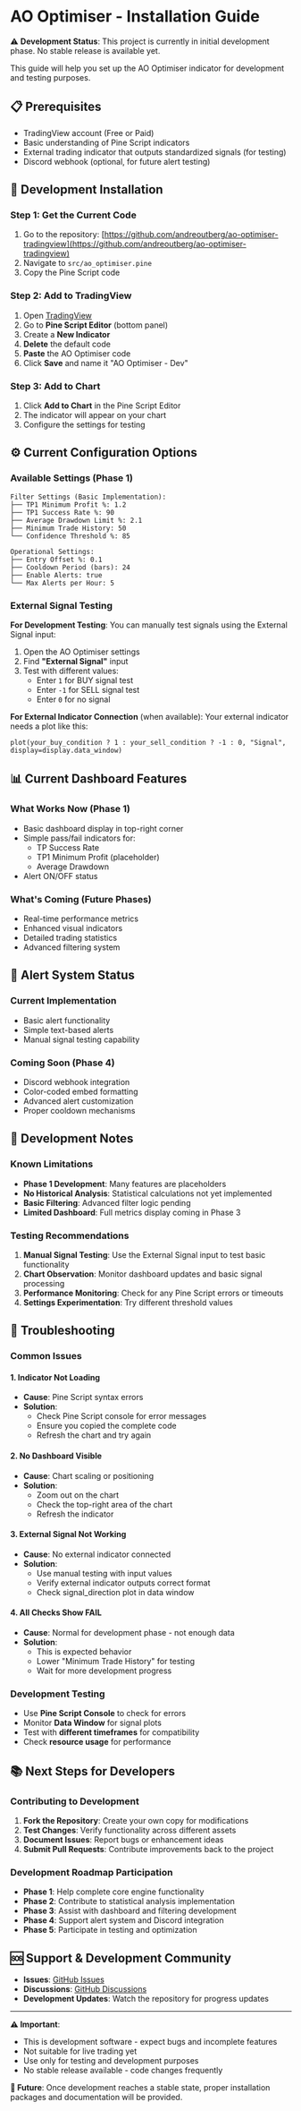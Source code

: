 # AO Optimiser - Installation Guide

⚠️ **Development Status**: This project is currently in initial development phase. No stable release is available yet.

This guide will help you set up the AO Optimiser indicator for development and testing purposes.

## 📋 Prerequisites

- TradingView account (Free or Paid)
- Basic understanding of Pine Script indicators
- External trading indicator that outputs standardized signals (for testing)
- Discord webhook (optional, for future alert testing)

## 🚧 Development Installation

### Step 1: Get the Current Code
1. Go to the repository: [https://github.com/andreoutberg/ao-optimiser-tradingview](https://github.com/andreoutberg/ao-optimiser-tradingview)
2. Navigate to `src/ao_optimiser.pine`
3. Copy the Pine Script code

### Step 2: Add to TradingView
1. Open [TradingView](https://www.tradingview.com/)
2. Go to **Pine Script Editor** (bottom panel)
3. Create a **New Indicator**
4. **Delete** the default code
5. **Paste** the AO Optimiser code
6. Click **Save** and name it "AO Optimiser - Dev"

### Step 3: Add to Chart
1. Click **Add to Chart** in the Pine Script Editor
2. The indicator will appear on your chart
3. Configure the settings for testing

## ⚙️ Current Configuration Options

### Available Settings (Phase 1)

```
Filter Settings (Basic Implementation):
├── TP1 Minimum Profit %: 1.2
├── TP1 Success Rate %: 90  
├── Average Drawdown Limit %: 2.1
├── Minimum Trade History: 50
└── Confidence Threshold %: 85

Operational Settings:
├── Entry Offset %: 0.1
├── Cooldown Period (bars): 24
├── Enable Alerts: true
└── Max Alerts per Hour: 5
```

### External Signal Testing

**For Development Testing**: You can manually test signals using the External Signal input:

1. Open the AO Optimiser settings
2. Find **"External Signal"** input
3. Test with different values:
   - Enter `1` for BUY signal test
   - Enter `-1` for SELL signal test
   - Enter `0` for no signal

**For External Indicator Connection** (when available):
Your external indicator needs a plot like this:
```pine
plot(your_buy_condition ? 1 : your_sell_condition ? -1 : 0, "Signal", display=display.data_window)
```

## 📊 Current Dashboard Features

### What Works Now (Phase 1)
- Basic dashboard display in top-right corner
- Simple pass/fail indicators for:
  - TP Success Rate
  - TP1 Minimum Profit (placeholder)
  - Average Drawdown
- Alert ON/OFF status

### What's Coming (Future Phases)
- Real-time performance metrics
- Enhanced visual indicators
- Detailed trading statistics
- Advanced filtering system

## 🚨 Alert System Status

### Current Implementation
- Basic alert functionality
- Simple text-based alerts
- Manual signal testing capability

### Coming Soon (Phase 4)
- Discord webhook integration
- Color-coded embed formatting
- Advanced alert customization
- Proper cooldown mechanisms

## 🔧 Development Notes

### Known Limitations
- **Phase 1 Development**: Many features are placeholders
- **No Historical Analysis**: Statistical calculations not yet implemented
- **Basic Filtering**: Advanced filter logic pending
- **Limited Dashboard**: Full metrics display coming in Phase 3

### Testing Recommendations
1. **Manual Signal Testing**: Use the External Signal input to test basic functionality
2. **Chart Observation**: Monitor dashboard updates and basic signal processing
3. **Performance Monitoring**: Check for any Pine Script errors or timeouts
4. **Settings Experimentation**: Try different threshold values

## 🐛 Troubleshooting

### Common Issues

#### 1. **Indicator Not Loading**
- **Cause**: Pine Script syntax errors
- **Solution**: 
  - Check Pine Script console for error messages
  - Ensure you copied the complete code
  - Refresh the chart and try again

#### 2. **No Dashboard Visible**
- **Cause**: Chart scaling or positioning
- **Solution**: 
  - Zoom out on the chart
  - Check the top-right area of the chart
  - Refresh the indicator

#### 3. **External Signal Not Working**
- **Cause**: No external indicator connected
- **Solution**: 
  - Use manual testing with input values
  - Verify external indicator outputs correct format
  - Check signal_direction plot in data window

#### 4. **All Checks Show FAIL**
- **Cause**: Normal for development phase - not enough data
- **Solution**: 
  - This is expected behavior
  - Lower "Minimum Trade History" for testing
  - Wait for more development progress

### Development Testing
- Use **Pine Script Console** to check for errors
- Monitor **Data Window** for signal plots
- Test with **different timeframes** for compatibility
- Check **resource usage** for performance

## 📚 Next Steps for Developers

### Contributing to Development
1. **Fork the Repository**: Create your own copy for modifications
2. **Test Changes**: Verify functionality across different assets
3. **Document Issues**: Report bugs or enhancement ideas
4. **Submit Pull Requests**: Contribute improvements back to the project

### Development Roadmap Participation
- **Phase 1**: Help complete core engine functionality
- **Phase 2**: Contribute to statistical analysis implementation
- **Phase 3**: Assist with dashboard and filtering development
- **Phase 4**: Support alert system and Discord integration
- **Phase 5**: Participate in testing and optimization

## 🆘 Support & Development Community

- **Issues**: [GitHub Issues](https://github.com/andreoutberg/ao-optimiser-tradingview/issues)
- **Discussions**: [GitHub Discussions](https://github.com/andreoutberg/ao-optimiser-tradingview/discussions)
- **Development Updates**: Watch the repository for progress updates

---

**⚠️ Important**: 
- This is development software - expect bugs and incomplete features
- Not suitable for live trading yet
- Use only for testing and development purposes
- No stable release available - code changes frequently

**🔮 Future**: Once development reaches a stable state, proper installation packages and documentation will be provided.
